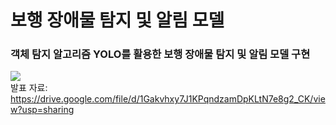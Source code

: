 # 보행 장애물 탐지 및 알림 모델
### 객체 탐지 알고리즘 YOLO를 활용한 보행 장애물 탐지 및 알림 모델 구현
[![](https://markdown-videos.deta.dev/youtube/4bv5xSlPIu4)](https://youtu.be/4bv5xSlPIu4})<br>
발표 자료: https://drive.google.com/file/d/1Gakvhxy7J1KPqndzamDpKLtN7e8g2_CK/view?usp=sharing

